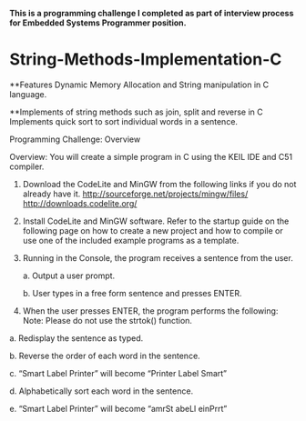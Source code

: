 **This is a programming challenge I completed as part of interview process for Embedded Systems Programmer position.** 
# String-Methods-Implementation-C

**Features Dynamic Memory Allocation and String manipulation in C language. 

**Implements of string methods such as join, split and reverse in C
  Implements quick sort to sort individual words in a sentence. 


Programming Challenge: Overview

Overview: You will create a simple program in C using the KEIL IDE and C51 compiler.

1. Download the CodeLite and MinGW from the following links if you do not already have it.
http://sourceforge.net/projects/mingw/files/
http://downloads.codelite.org/

2. Install CodeLite and MinGW software. Refer to the startup guide on the following page on
how to create a new project and how to compile or use one of the included example
programs as a template.

3. Running in the Console, the program receives a sentence from the user.

    a. Output a user prompt.
  
    b. User types in a free form sentence and presses ENTER.
  
  

4. When the user presses ENTER, the program performs the following:
   Note: Please do not use the strtok() function.
  
  a. Redisplay the sentence as typed.
  
  b. Reverse the order of each word in the sentence.
  
  c. “Smart Label Printer” will become “Printer Label Smart”
  
  d. Alphabetically sort each word in the sentence.
  
  e. “Smart Label Printer” will become “amrSt abeLl einPrrt”

